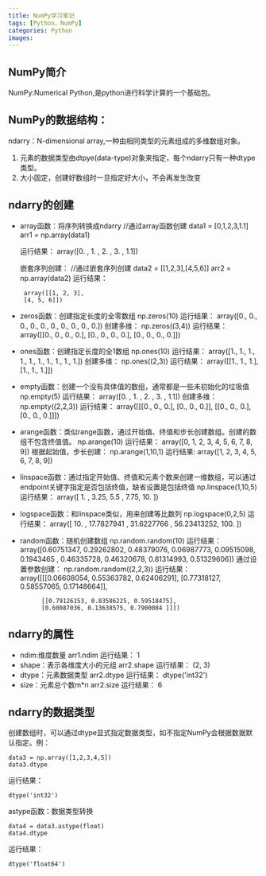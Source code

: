 ```yaml
---
title: NumPy学习笔记
tags: [Python，NumPy]
categories: Python
images: 
---
```

## NumPy简介
NumPy:Numerical Python,是python进行科学计算的一个基础包。

## NumPy的数据结构：
ndarry：N-dimensional array,一种由相同类型的元素组成的多维数组对象。
1. 元素的数据类型由dtpye(data-type)对象来指定，每个ndarry只有一种dtype类型。
2. 大小固定，创建好数组时一旦指定好大小，不会再发生改变 

## ndarry的创建
- array函数：将序列转换成ndarry
        //通过array函数创建
	    data1 = [0,1,2,3,1.1]
	    arr1 = np.array(data1)

  运行结果：
       array([0. , 1. , 2. , 3. , 1.1])

  嵌套序列创建：
	    //通过嵌套序列创建
	    data2 = [[1,2,3],[4,5,6]]
	    arr2 = np.array(data2)
  运行结果：

       array([[1, 2, 3],
       [4, 5, 6]])
- zeros函数：创建指定长度的全零数组
      np.zeros(10)
  运行结果：
      array([0., 0., 0., 0., 0., 0., 0., 0., 0., 0.])
  创建多维：
      np.zeros((3,4))
  运行结果：
	  array([[0., 0., 0., 0.],
	   [0., 0., 0., 0.],
	   [0., 0., 0., 0.]])

- ones函数：创建指定长度的全1数组
	  np.ones(10)
  运行结果：
      array([1., 1., 1., 1., 1., 1., 1., 1., 1., 1.])
  创建多维：
      np.ones((2,3))
  运行结果：
	  array([[1., 1., 1.],
	        [1., 1., 1.]])
- empty函数：创建一个没有具体值的数组，通常都是一些未初始化的垃圾值
      np.empty(5)
  运行结果：
      array([0. , 1. , 2. , 3. , 1.1])
  创建多维：
      np.empty((2,2,3))
  运行结果：
	  array([[[0., 0., 0.],
	        [0., 0., 0.]],
	        [[0., 0., 0.],
	        [0., 0., 0.]]])
- arange函数：类似range函数，通过开始值、终值和步长创建数组。创建的数组不包含终值值。
      np.arange(10)
  运行结果：
      array([0, 1, 2, 3, 4, 5, 6, 7, 8, 9])
  根据起始值，步长创建：
	  np.arange(1,10,1)
  运行结果:
      array([1, 2, 3, 4, 5, 6, 7, 8, 9])
- linspace函数：通过指定开始值、终值和元素个数来创建一维数组，可以通过endpoint关键字指定是否包括终值，缺省设置是包括终值
      np.linspace(1,10,5)
  运行结果：
	  array([ 1.  ,  3.25,  5.5 ,  7.75, 10.  ])
- logspace函数：和linspace类似，用来创建等比数列
      np.logspace(0,2,5)
  运行结果：
      array([ 10.        ,  17.7827941 ,  31.6227766 ,  56.23413252,
		       100.        ])
- random函数：随机创建数组
	  np.random.random(10)
  运行结果：
	  array([0.60751347, 0.29262802, 0.48379076, 0.06987773, 0.09515098,
             0.1943465 , 0.46335728, 0.46320678, 0.81314993, 0.51329606])
  通过设置参数创建：
      np.random.random((2,2,3))
  运行结果：
	  array([[[0.06608054, 0.55363782, 0.62406291],
	        [0.77318127, 0.58557065, 0.17148664]],
	
	        [[0.79126153, 0.83586225, 0.59518475],
	        [0.60087036, 0.13638575, 0.7900084 ]]])

## ndarry的属性
- ndim:维度数量
      arr1.ndim
  运行结果：
      1
- shape：表示各维度大小的元组
	  arr2.shape
  运行结果：
      (2, 3)
- dtype：元素数据类型
      arr2.dtype
  运行结果：
      dtype('int32')
- size：元素总个数m*n
      arr2.size
  运行结果：
	  6

## ndarry的数据类型
创建数组时，可以通过dtype显式指定数据类型，如不指定NumPy会根据数据默认指定。例：

    data3 = np.array([1,2,3,4,5])
    data3.dtype
运行结果：

    dtype('int32')

astype函数：数据类型转换

    data4 = data3.astype(float)
    data4.dtype
 运行结果：

    dtype('float64')